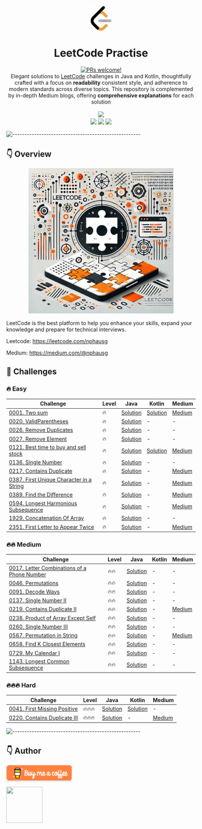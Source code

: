 <p align="center">
    <a href="https://revolut.me/nphausg" target="_blank"><img src="docs/images/leetcode.png" alt="nphausg" style="width: 56px !important;" ></a>
</p>
<h1 align="center"> LeetCode Practise </h1>
<p align="center">
<a href="https://reactnative.dev/docs/contributing">
    <img src="https://img.shields.io/badge/PRs-welcome-brightgreen.svg" alt="PRs welcome!" />
</a>
<br>
<span>Elegant solutions to <a href="https://leetcode.com/problemset/all/">LeetCode</a> challenges in Java and Kotlin, thoughtfully crafted
with a focus on <strong> readability </strong> consistent style, and adherence to modern standards across diverse topics. This repository is complemented by in-depth Medium blogs, offering <strong>comprehensive explanations</strong> for each solution</span>
<br>
<br>
<img src="https://img.shields.io/badge/Solved-35/3358%20=%201.01%25-blue.svg?style=flat-square" />
<br/>
<img src="https://img.shields.io/badge/Easy-18/837-5CB85C.svg?style=flat-square"/>
<img src="https://img.shields.io/badge/Medium-13/1756-F0AD4E.svg?style=flat-square"/>
<img src="https://img.shields.io/badge/Hard-4/766-D9534F.svg?style=flat-square"/>
<br/>
</p>

![-----------------------------------------------------](https://raw.githubusercontent.com/andreasbm/readme/master/assets/lines/colored.png)

## 👇 Overview

<p align="center">
<a href="https://revolut.me/nphausg" target="_blank"><img src="docs/images/leetcode_new.webp" alt="nphausg" style="width: 386px !important;" ></a>
</p>

LeetCode is the best platform to help you enhance your skills, expand your knowledge and prepare for technical
interviews.

Leetcode: https://leetcode.com/nphausg

Medium: https://medium.com/@nphausg

## 💎 Challenges

### 🔥 Easy

| Challenge                                                                                                | Level | Java                                                                         | Kotlin                                                       | Medium                                                                                                                      |
|----------------------------------------------------------------------------------------------------------|-------|------------------------------------------------------------------------------|--------------------------------------------------------------|-----------------------------------------------------------------------------------------------------------------------------|
| [0001. Two sum](https://leetcode.com/problems/two-sum)                                                   | 🔥    | [Solution](src/com/nphausg/leetcode/easy/TwoSumJava.java)                    | [Solution](src/com/nphausg/leetcode/easy/TwoSum.kt)          | [Medium](https://levelup.gitconnected.com/leetcode-twosum-from-brute-force-to-optimal-solutions-3f0380eb79b4)               |
| [0020. ValidParentheses](https://leetcode.com/problems/valid-parentheses)                                | 🔥    | [Solution](src/com/nphausg/leetcode/easy/ValidParentheses.java)              | -                                                            | -                                                                                                                           |
| [0026. Remove Duplicates](https://leetcode.com/problems/remove-duplicates-from-sorted-array)             | 🔥    | [Solution](src/com/nphausg/leetcode/easy/RemoveDuplicates.java)              | -                                                            | -                                                                                                                           |
| [0027. Remove Element](https://leetcode.com/problems/remove-element)                                     | 🔥    | [Solution](src/com/nphausg/leetcode/easy/RemoveElement.java)                 | -                                                            | -                                                                                                                           |
| [0121. Best time to buy and sell stock](https://leetcode.com/problems/best-time-to-buy-and-sell-stock)   | 🔥    | [Solution](src/com/nphausg/leetcode/easy/BuyAndSellStockJava.java)           | [Solution](src/com/nphausg/leetcode/easy/BuyAndSellStock.kt) | [Medium](https://levelup.gitconnected.com/leetcode-best-time-to-buy-and-sell-stock-456a5e3ee550)                            |
| [0136. Single Number](https://leetcode.com/problems/single-number)                                       | 🔥    | [Solution](src/com/nphausg/leetcode/easy/SingleNumber.java)                  | -                                                            | -                                                                                                                           |
| [0217. Contains Duplicate](https://leetcode.com/problems/contains-duplicate)                             | 🔥    | [Solution](src/com/nphausg/leetcode/easy/ContainsDuplicate.java)             | -                                                            | [Medium](https://levelup.gitconnected.com/leetcode-contains-duplicate-ed4ec042904f)                                         |
| [0387. First Unique Character in a String](https://leetcode.com/problems/first-unique-character-in-a-string) | 🔥    | [Solution](src/com/nphausg/leetcode/easy/FirstUniqueCharacterInAString.java) | -                                                            | [Medium](https://nphausg.medium.com/leetcode-387-first-unique-character-22bf7752c35e)                                       |
| [0389. Find the Difference](https://leetcode.com/problems/find-the-difference) | 🔥    | [Solution](src/com/nphausg/leetcode/easy/FindTheDifference.java) | -                                                            | [Medium](https://levelup.gitconnected.com/leetcode-389-find-the-difference-exploring-all-solutions-can-be-with-java-a2be916767a0)                                       |
| [0594. Longest Harmonious Subsequence](https://leetcode.com/problems/longest-harmonious-subsequence)     | 🔥    | [Solution](src/com/nphausg/leetcode/easy/LongestHarmoniousSubsequence.java)  | -                                                            | [Medium](https://medium.com/gitconnected/leetcode-0594-longest-harmonious-subsequence-all-solutions-explained-a2e34c82334b) |
| [1929. Concatenation Of Array](https://leetcode.com/problems/concatenation-of-array)                     | 🔥    | [Solution](src/com/nphausg/leetcode/easy/ConcatenationArray.java)            | -                                                            | -                                                                                                                           |
| [2351. First Letter to Appear Twice](https://leetcode.com/problems/first-letter-to-appear-twice)         | 🔥    | [Solution](src/com/nphausg/leetcode/easy/FirstLetterToAppearTwice.java)      | -                                                            | [Medium](https://nphausg.medium.com/leetcode-2351-finding-the-first-letter-to-appear-twice-c8d175785353)                                                                                                                  |

### 🔥🔥 Medium

| Challenge                                                                                                     | Level | Java                                                                      | Kotlin | Medium                                                                                                                |
|---------------------------------------------------------------------------------------------------------------|-------|---------------------------------------------------------------------------|--------|-----------------------------------------------------------------------------------------------------------------------|
| [0017. Letter Combinations of a Phone Number](https://leetcode.com/problems/letter-combinations-of-a-phone-number) | 🔥🔥  | [Solution](src/com/nphausg/leetcode/medium/LetterCombinations.java)       | -      | -                                                                                                                     |
| [0046. Permutations](https://leetcode.com/problems/letter-combinations-of-a-phone-number)                     | 🔥🔥  | [Solution](src/com/nphausg/leetcode/medium/Permutations.java)             | -      | -                                                                                                                     |
| [0091. Decode Ways](https://leetcode.com/problems/permutations)                                               | 🔥🔥  | [Solution](src/com/nphausg/leetcode/medium/DecodeWays.java)               | -      | -                                                                                                                     |
| [0137. Single Number II](https://leetcode.com/problems/single-number-ii)                                      | 🔥🔥  | [Solution](src/com/nphausg/leetcode/medium/SingleNumberII.java)           | -      | -                                                                                                                     |
| [0219. Contains Duplicate II](https://leetcode.com/problems/contains-duplicate-ii)                            | 🔥🔥  | [Solution](src/com/nphausg/leetcode/easy/ContainsDuplicate2.java)         | -      | [Medium](https://nphausg.medium.com/leetcode-contains-duplicate-ii-fb18e71189fb)                                      |
| [0238. Product of Array Except Self](https://leetcode.com/problems/product-of-array-except-self)              | 🔥🔥  | [Solution](src/com/nphausg/leetcode/medium/ProductOfArrayExceptSelf.java) | -      | -                                                                                                                     |
| [0260. Single Number III](https://leetcode.com/problems/single-number-iii)                                    | 🔥🔥  | [Solution](src/com/nphausg/leetcode/medium/SingleNumberIII.java)          | -      | -                                                                                                                     |
| [0567. Permutation in String](https://leetcode.com/problems/permutation-in-string)                            | 🔥🔥  | [Solution](src/com/nphausg/leetcode/medium/PermutationInString.java)      | -      | [Medium](https://nphausg.medium.com/leetcode-0567-understanding-all-solutions-for-permutation-in-string-872ad23c9a9a) |
| [0658. Find K Closest Elements](https://leetcode.com/problems/find-k-closest-elements)                        | 🔥🔥  | [Solution](src/com/nphausg/leetcode/medium/FindClosestElements.java)      | -      | -                                                                                                                     |
| [0729. My Calendar I](https://leetcode.com/problems/my-calendar-i)                             | 🔥🔥  | [Solution](src/com/nphausg/leetcode/medium/MyCalendarI.java)      | -      | -                                                                                                                     |
| [1143. Longest Common Subsequence](https://leetcode.com/problems/longest-common-subsequence)                  | 🔥🔥  | [Solution](src/com/nphausg/leetcode/medium/LongestCommonSubsequence.java) | -      | -                                                                                                                     |

### 🔥🔥🔥 Hard

| Challenge                                                                            | Level  | Java                                                                | Kotlin                                                            | Medium                                                                                  |
|--------------------------------------------------------------------------------------|--------|---------------------------------------------------------------------|-------------------------------------------------------------------|-----------------------------------------------------------------------------------------|
| [0041. First Missing Positive](https://leetcode.com/problems/first-missing-positive) | 🔥🔥🔥 | [Solution](src/com/nphausg/leetcode/hard/FirstMissingPositive.java) | [Solution](src/com/nphausg/leetcode/hard/FirstMissingPositive.kt) | -                                                                                       |
| [0220. Contains Duplicate III](https://leetcode.com/problems/contains-duplicate-iii) | 🔥🔥🔥 | [Solution](src/com/nphausg/leetcode/hard/ContainsDuplicate3.java)   | -                                                                 | [Medium](https://levelup.gitconnected.com/leetcode-contains-duplicate-iii-0fd4bbf0252f) |

![-----------------------------------------------------](https://raw.githubusercontent.com/andreasbm/readme/master/assets/lines/colored.png)

## 👇 Author

<a href="https://revolut.me/nphausg" target="_blank"><img src="docs/images/buymeacoffee.webp" alt="nphausg" style="height: 41px !important;width: 174px !important;box-shadow: 0px 3px 2px 0px rgba(190, 190, 190, 0.5) !important;-webkit-box-shadow: 0px 3px 2px 0px rgba(190, 190, 190, 0.5) !important;" ></a>
<p>
    <a href="https://nphausg.medium.com/" target="_blank">
    <img src="https://avatars2.githubusercontent.com/u/13111806?s=400&u=f09b6160dbbe2b7eeae0aeb0ab4efac0caad57d7&v=4" width="96" height="96" alt="">
    </a>
</p>
